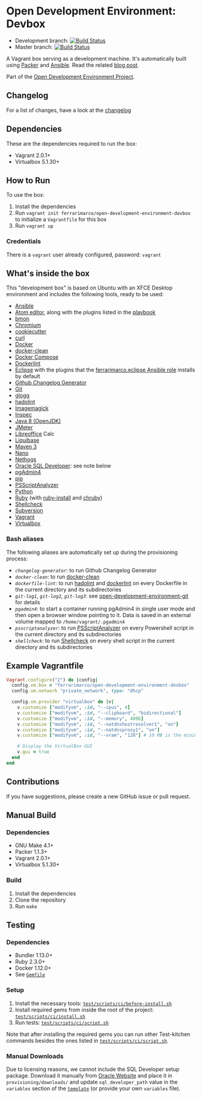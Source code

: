 # Open Development Environment: Devbox

* Development branch: [![Build Status](https://travis-ci.org/ferrarimarco/open-development-environment-devbox.svg?branch=development)](https://travis-ci.org/ferrarimarco/open-development-environment-devbox)
* Master branch: [![Build Status](https://travis-ci.org/ferrarimarco/open-development-environment-devbox.svg?branch=master)](https://travis-ci.org/ferrarimarco/open-development-environment-devbox)

A Vagrant box serving as a development machine. It's automatically built using [Packer](https://www.packer.io/) and [Ansible](https://www.ansible.com/). Read the related [blog post](http://ferrarimarco.info/blog/development/devops/configuration/2017/07/26/open-development-environment-devbox/).

Part of the [Open Development Environment Project](https://github.com/ferrarimarco/open-development-environment).

## Changelog
For a list of changes, have a look at the [changelog](CHANGELOG.md)

## Dependencies
These are the dependencies required to run the box:
- Vagrant 2.0.1+
- Virtualbox 5.1.30+

## How to Run
To use the box:

1. Install the dependencies
1. Run `vagrant init ferrarimarco/open-development-environment-devbox` to initialize a `Vagrantfile` for this box
1. Run `vagrant up`

### Credentials
There is a `vagrant` user already configured, password: `vagrant`

## What's inside the box
This "development box" is based on Ubuntu with an XFCE Desktop environment and includes the following tools, ready to be used:
- [Ansible](https://www.ansible.com/)
- [Atom editor](https://atom.io/), along with the plugins listed in the [playbook](provisioning/ansible/open-development-environment-devbox.yml)
- [bmon](https://github.com/tgraf/bmon)
- [Chromium](https://www.chromium.org/)
- [cookiecutter](https://github.com/audreyr/cookiecutter)
- [curl](https://curl.haxx.se/)
- [Docker](https://www.docker.com/)
- [docker-clean](https://github.com/ZZROTDesign/docker-clean)
- [Docker Compose](https://docs.docker.com/compose/)
- [Dockerlint](https://github.com/RedCoolBeans/dockerlint)
- [Eclipse](http://www.eclipse.org) with the plugins that the [ferrarimarco.eclipse Ansible role](https://github.com/ferrarimarco/ansible-role-eclipse/blob/master/defaults/main.yml) installs by default
- [Github Changelog Generator](https://github.com/skywinder/github-changelog-generator)
- [Git](https://git-scm.com/)
- [glogg](https://glogg.bonnefon.org/)
- [hadolint](https://github.com/hadolint/hadolint)
- [Imagemagick](https://www.imagemagick.org)
- [Inspec](https://www.inspec.io)
- [Java 8 (OpenJDK)](http://openjdk.java.net)
- [JMeter](http://jmeter.apache.org/)
- [Libreoffice](https://www.libreoffice.org/) Calc
- [Liquibase](https://github.com/ferrarimarco/docker-liquibase)
- [Maven 3](https://maven.apache.org/)
- [Nano](https://maven.apache.org/)
- [Nethogs](https://github.com/raboof/nethogs)
- [Oracle SQL Developer](http://www.oracle.com/technetwork/developer-tools/sql-developer): see note below
- [pgAdmin4](https://www.pgadmin.org)
- [pip](https://pypi.python.org/pypi/pip)
- [PSScriptAnalyzer](https://github.com/PowerShell/PSScriptAnalyzer)
- [Python](https://www.python.org/)
- [Ruby](https://www.ruby-lang.org) (with [ruby-install](https://github.com/postmodern/ruby-install) and [chruby](https://github.com/postmodern/chruby))
- [Shellcheck](https://github.com/koalaman/shellcheck)
- [Subversion](https://subversion.apache.org/)
- [Vagrant](https://www.vagrantup.com/)
- [Virtualbox](https://www.virtualbox.org/)

### Bash aliases
The following aliases are automatically set up during the provisioning process:
- *`changelog-generator`*: to run Github Changelog Generator
- *`docker-clean`*: to run [docker-clean](https://github.com/ZZROTDesign/docker-clean)
- *`dockerfile-lint`*: to run [hadolint](https://github.com/hadolint/hadolint) and [dockerlint](https://github.com/RedCoolBeans/dockerlint) on every Dockerfile in the current directory and its subdirectories
- *`git-log1`*, *`git-log2`*, *`git-log3`*: see [open-development-environment-git](https://github.com/ferrarimarco/open-development-environment-git) for details
- *`pgadmin4`*: to start a container running pgAdmin4 in single user mode and then open a browser window pointing to it. Data is saved in an external volume mapped to `/home/vagrant/.pgadmin4`
- *`psscriptanalyzer`*: to run [PSScriptAnalyzer](https://github.com/PowerShell/PSScriptAnalyzer) on every Powershell script in the current directory and its subdirectories
- *`shellcheck`*: to run [Shellcheck](https://github.com/koalaman/shellcheck) on every shell script in the current directory and its subdirectories

## Example Vagrantfile

```ruby
Vagrant.configure("2") do |config|
  config.vm.box = "ferrarimarco/open-development-environment-devbox"
  config.vm.network "private_network", type: "dhcp"

  config.vm.provider "virtualbox" do |v|
    v.customize ["modifyvm", :id, "--cpus", 4]
    v.customize ["modifyvm", :id, "--clipboard", "bidirectional"]
    v.customize ["modifyvm", :id, "--memory", 4096]
    v.customize ["modifyvm", :id, "--natdnshostresolver1", "on"]
    v.customize ["modifyvm", :id, "--natdnsproxy1", "on"]
    v.customize ["modifyvm", :id, "--vram", "128"] # 10 MB is the minimum to enable Virtualbox seamless mode

    # Display the VirtualBox GUI
    v.gui = true
  end
end
```

## Contributions
If you have suggestions, please create a new GitHub issue or pull request.

## Manual Build

### Dependencies
- GNU Make 4.1+
- Packer 1.1.3+
- Vagrant 2.0.1+
- Virtualbox 5.1.30+

### Build
1. Install the dependencies
1. Clone the repository
1. Run `make`

## Testing

### Dependencies
- Bundler 1.13.0+
- Ruby 2.3.0+
- Docker 1.12.0+
- See [`Gemfile`](Gemfile)

### Setup
1. Install the necessary tools: [`test/scripts/ci/before-install.sh`](test/scripts/ci/before-install.sh)
1. Install required gems from inside the root of the project: [`test/scripts/ci/install.sh`](test/scripts/ci/install.sh)
1. Run tests: [`test/scripts/ci/script.sh`](test/scripts/ci/test-role.sh)

Note that after installing the required gems you can run other Test-kitchen commands besides the ones listed in [`test/scripts/ci/script.sh`](test/scripts/ci/script.sh).

### Manual Downloads

Due to licensing reasons, we cannot include the SQL Developer setup package. Download it manually from [Oracle Website](http://www.oracle.com/technetwork/developer-tools/sql-developer/downloads/index.html) and place it in `provisioning/downloads/` and update `sql_developer_path` value in the `variables` section of the [`template`](ubuntu.json) (or provide your own `variables` file).
